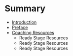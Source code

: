 # Summary

* [Introduction](README.md)
* [Preface](preface.md)
* [Coaching Resources](coaching_resources.md)
   * Ready Stage Resources
   * Ready Stage Resources
   * Ready Stage Resources

